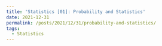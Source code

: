 ```yaml
---
title: 'Statistics [01]: Probability and Statistics'
date: 2021-12-31
permalink: /posts/2021/12/31/probability-and-statistics/
tags:
  - Statistics
---
```

